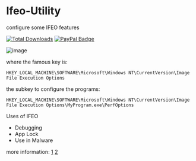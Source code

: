 # Ifeo-Utility
configure some IFEO features

[![Total Downloads](https://img.shields.io/github/downloads/LuSlower/Ifeo-Utility/total.svg)](https://github.com/LuSlower/Ifeo-Utility/releases) [![PayPal Badge](https://img.shields.io/badge/PayPal-003087?logo=paypal&logoColor=fff&style=flat)](https://paypal.me/eldontweaks) 

![image](https://github.com/user-attachments/assets/71bc5bca-521b-4a29-be77-5951871e1004)

where the famous key is:

`HKEY_LOCAL_MACHINE\SOFTWARE\Microsoft\Windows NT\CurrentVersion\Image File Execution Options`

the subkey to configure the programs:

`HKEY_LOCAL_MACHINE\SOFTWARE\Microsoft\Windows NT\CurrentVersion\Image File Execution Options\MyProgram.exe\PerfOptions`

Uses of IFEO
* Debugging
* App Lock
* Use in Malware

more information: [1](https://hejelylab.github.io/blog/IRC/Persistence-IFEO) [2](https://securityblueteam.medium.com/utilizing-image-file-execution-options-ifeo-for-stealthy-persistence-331bc972554e)
